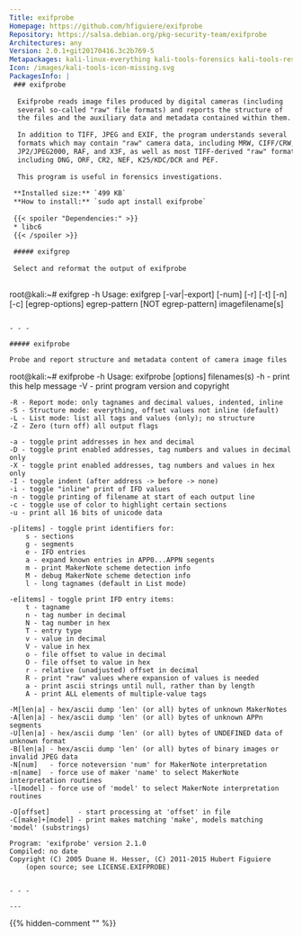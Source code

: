 ```yaml
---
Title: exifprobe
Homepage: https://github.com/hfiguiere/exifprobe
Repository: https://salsa.debian.org/pkg-security-team/exifprobe
Architectures: any
Version: 2.0.1+git20170416.3c2b769-5
Metapackages: kali-linux-everything kali-tools-forensics kali-tools-respond 
Icon: /images/kali-tools-icon-missing.svg
PackagesInfo: |
 ### exifprobe
 
  Exifprobe reads image files produced by digital cameras (including
  several so-called "raw" file formats) and reports the structure of
  the files and the auxiliary data and metadata contained within them.
   
  In addition to TIFF, JPEG and EXIF, the program understands several
  formats which may contain "raw" camera data, including MRW, CIFF/CRW,
  JP2/JPEG2000, RAF, and X3F, as well as most TIFF-derived "raw" formats,
  including DNG, ORF, CR2, NEF, K25/KDC/DCR and PEF.
   
  This program is useful in forensics investigations.
 
 **Installed size:** `499 KB`  
 **How to install:** `sudo apt install exifprobe`  
 
 {{< spoiler "Dependencies:" >}}
 * libc6 
 {{< /spoiler >}}
 
 ##### exifgrep
 
 Select and reformat the output of exifprobe
 
 ```
 root@kali:~# exifgrep -h
 Usage: exifgrep [-var|-export] [-num] [-r] [-t] [-n] [-c] [egrep-options] egrep-pattern [NOT egrep-pattern] imagefilename[s]
 ```
 
 - - -
 
 ##### exifprobe
 
 Probe and report structure and metadata content of camera image files
 
 ```
 root@kali:~# exifprobe -h
 Usage:
 exifprobe [options] filenames(s)
 	-h - print this help message
 	-V - print program version and copyright
 
 	-R - Report mode: only tagnames and decimal values, indented, inline
 	-S - Structure mode: everything, offset values not inline (default)
 	-L - List mode: list all tags and values (only); no structure
 	-Z - Zero (turn off) all output flags
 
 	-a - toggle print addresses in hex and decimal
 	-D - toggle print enabled addresses, tag numbers and values in decimal only
 	-X - toggle print enabled addresses, tag numbers and values in hex only
 	-I - toggle indent (after address -> before -> none)
 	-i - toggle "inline" print of IFD values
 	-n - toggle printing of filename at start of each output line
 	-c - toggle use of color to highlight certain sections
 	-u - print all 16 bits of unicode data
 
 	-p[items] - toggle print identifiers for:
 		s - sections
 		g - segments
 		e - IFD entries
 		a - expand known entries in APP0...APPN segents
 		m - print MakerNote scheme detection info
 		M - debug MakerNote scheme detection info
 		l - long tagnames (default in List mode)
 
 	-e[items] - toggle print IFD entry items:
 		t - tagname
 		n - tag number in decimal
 		N - tag number in hex
 		T - entry type
 		v - value in decimal
 		V - value in hex
 		o - file offset to value in decimal
 		O - file offset to value in hex
 		r - relative (unadjusted) offset in decimal
 		R - print "raw" values where expansion of values is needed
 		a - print ascii strings until null, rather than by length
 		A - print ALL elements of multiple-value tags
 
 	-M[len|a] - hex/ascii dump 'len' (or all) bytes of unknown MakerNotes
 	-A[len|a] - hex/ascii dump 'len' (or all) bytes of unknown APPn segments
 	-U[len|a] - hex/ascii dump 'len' (or all) bytes of UNDEFINED data of unknown format
 	-B[len|a] - hex/ascii dump 'len' (or all) bytes of binary images or invalid JPEG data
 	-N[num]   - force noteversion 'num' for MakerNote interpretation
 	-m[name]  - force use of maker 'name' to select MakerNote interpretation routines
 	-l[model] - force use of 'model' to select MakerNote interpretation routines
 
 	-O[offset]       - start processing at 'offset' in file
 	-C[make]+[model] - print makes matching 'make', models matching 'model' (substrings)
 
 	Program: 'exifprobe' version 2.1.0
 	Compiled: no date
 	Copyright (C) 2005 Duane H. Hesser, (C) 2011-2015 Hubert Figuiere
 		(open source; see LICENSE.EXIFPROBE)
 ```
 
 - - -
 
---
```

{{% hidden-comment "<!--Do not edit anything above this line-->" %}}
